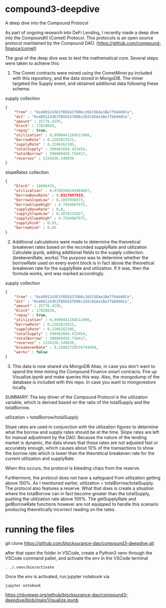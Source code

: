 # compound3-deepdive
A deep dive into the Compound Protocol

As part of ongoing research into DeFi Lending, I recently made a deep dive into the CompoundIII (Comet) Protocol. This protocols is an open source protocol maintained by the Compound DAO. (https://github.com/compound-finance/comet)

The goal of the deep dive was to test the mathematical core. Several steps were taken to achieve this:

1) The Comet contracts were mined using the CometMiner.py included with this repository, and the data stored in MongoDB. The miner targeted the Supply event, and obtained additional data following these schema:

supply collection
```json
{
    "from" : "0x4091243E3fB5E637D06c265C6EAe1Be7fb8460Ce",
    "dst" : "0x4091243E3fB5E637D06c265C6EAe1Be7fb8460Ce",
    "amount" : 25776.4195,
    "block" : 17828028,
    "repay" : true,
    "utilization" : 0.9990441160513406,
    "borrowRate" : 0.2202023521,
    "supplyRate" : 0.2206162105,
    "totalSupply" : 390462694.425454,
    "totalBorrow" : 390089450.758417,
    "reserves" : 1334336.549036
}
```
slopeRates collection
```json
{
    "block" : 18896476,
    "utilization" : 0.9785596249484667,
    "borrowBaseRate" : 0.0317097919,
    "borrowSlopeLow" : 0.1055936073,
    "borrowSlopeHigh" : 4.7564687975,
    "supplyBaseRate" : 0.0,
    "supplySlopeLow" : 0.1078132927,
    "supplySlopeHigh" : 4.7564687975,
    "supplyKink" : 0.93,
    "borrowKink" : 0.93
}
```
2) Additional calculations were made to determine the theoretical breakeven rates based on the recorded supplyRate and utilization Calculate.ipynb, adding additional fields to the supply collection. (brekevenRate, works) The purpose was to determine whether the borrowRate used on every event block is in fact above the theoretical breakeven rate for the supplyRate and utilization. If it was, then the formula works, and was marked accordingly.

supply collection
```json
{
    "from" : "0x4091243E3fB5E637D06c265C6EAe1Be7fb8460Ce",
    "dst" : "0x4091243E3fB5E637D06c265C6EAe1Be7fb8460Ce",
    "amount" : 25776.4195,
    "block" : 17828028,
    "repay" : true,
    "utilization" : 0.9990441160513406,
    "borrowRate" : 0.2202023521,
    "supplyRate" : 0.2206162105,
    "totalSupply" : 390462694.425454,
    "totalBorrow" : 390089450.758417,
    "reserves" : 1334336.549036,
    "breakevenRate" : 0.22082729576744994,
    "works" : false
}
```
3) This data is now shared via MongoDB Atlas, in case you don't want to spend the time mining the Compound Finance smart contracts. Fire up Visualize.ipynb and make queries this way. Also, the mongodump of the database is included with this repo. In case you want to mongorestore locally.


SUMMARY:
The key driver of the Compound Protocol is the utilization variable, which is derived based on the ratio of the totalSupply and the totalBorrow. 

utilization = totalBorrow/totalSupply

Slope rates are used in conjunction with the utilization figures to determine what the borrow and supply rates should be at the time. Slope rates are left for manual adjustment by the DAO. Because the nature of the lending market is dynamic, the data shows that those rates are not adjusted fast or accurately enough, which causes about 10% of the transactions to show the borrow rate which is lower than the theoretical breakeven rate for the current utilization and supplyRate.

When this occurs, the protocol is bleeding chips from the reserve.

Furthermore, the protocol does not have a safeguard from utilization getting above 100%. 
As I mentioned earlier, utilization = totalBorrow/totalSupply. The protocol also features a reserve. What that does is create a situation where the totalBorrow can in fact become greater than the totalSupply, pushing the utilization rate above 100%. The getSupplyRate and getBorrowRate functions however are not equipped to handle this scenario producing theoretically incorrect reading on the rates. 


# running the files
git clone https://github.com/blocksurance-dao/compound3-deepdive.git

after that open the folder in VSCode, create a Python3 venv through the VSCode command pallet, and activate the env in the VSCode terminal

```
. ./.venv/bin/activate
```

Once the env is activated, run jupyter notebook via

```
jupyter notebook
```

https://nbviewer.org/github/blocksurance-dao/compound3-deepdive/blob/main/Visualize.ipynb